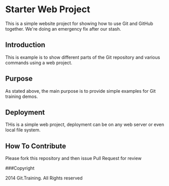 # Starter Web Project

This is a simple website project for showing how to use Git and GitHub together. We're doing an emergency fix after our stash.

## Introduction

This is example is to show different parts of the Git repository and various commands using a web project.

## Purpose

As stated above, the main purpose is to provide simple examples for Git training demos.

## Deployment

THis is a simple web project, deployment can be on any web server or even local file system.

## How To Contribute

Please fork this repository and then issue Pull Request for review

###Copyright

2014 Git.Training. All Rights reserved